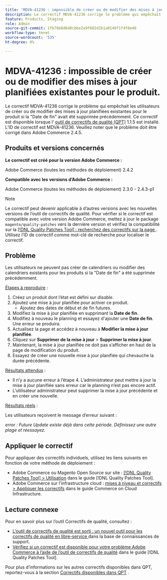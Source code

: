 ```yaml
---
title: 'MDVA-41236 : impossible de créer ou de modifier des mises à jour planifiées existantes pour le produit'
description: Le correctif MDVA-41236 corrige le problème qui empêchait les utilisateurs de créer ou de modifier des mises à jour planifiées existantes pour le produit si la "Date de fin" avait été supprimée précédemment. Ce correctif est disponible lorsque l’[outil de correctifs de qualité (QPT)](https://experienceleague.adobe.com/fr/docs/commerce-knowledge-base/kb/announcements/commerce-announcements/magento-quality-patches-released-new-tool-to-self-serve-quality-patches) 1.1.5 est installé. L’ID de correctif est MDVA-41236. Veuillez noter que le problème doit être corrigé dans Adobe Commerce 2.4.5.
feature: Products, Staging
role: Admin
source-git-commit: 1fb76b8d648cbbe2a9f602d2b1a0149f1f4f0e46
workflow-type: tm+mt
source-wordcount: '535'
ht-degree: 0%

---
```


# MDVA-41236 : impossible de créer ou de modifier des mises à jour planifiées existantes pour le produit.

Le correctif MDVA-41236 corrige le problème qui empêchait les utilisateurs de créer ou de modifier des mises à jour planifiées existantes pour le produit si la &quot;Date de fin&quot; avait été supprimée précédemment. Ce correctif est disponible lorsque l’ [outil de correctifs de qualité (QPT)](https://experienceleague.adobe.com/fr/docs/commerce-knowledge-base/kb/announcements/commerce-announcements/magento-quality-patches-released-new-tool-to-self-serve-quality-patches) 1.1.5 est installé. L’ID de correctif est MDVA-41236. Veuillez noter que le problème doit être corrigé dans Adobe Commerce 2.4.5.

## Produits et versions concernés

**Le correctif est créé pour la version Adobe Commerce :**

Adobe Commerce (toutes les méthodes de déploiement) 2.4.2

**Compatible avec les versions d’Adobe Commerce :**

Adobe Commerce (toutes les méthodes de déploiement) 2.3.0 - 2.4.3-p1

>[!NOTE]
>
>Le correctif peut devenir applicable à d’autres versions avec les nouvelles versions de l’outil de correctifs de qualité. Pour vérifier si le correctif est compatible avec votre version Adobe Commerce, mettez à jour le package `magento/quality-patches` vers la dernière version et vérifiez la compatibilité sur la [[!DNL Quality Patches Tool] : recherchez des correctifs sur la page ](https://experienceleague.adobe.com/fr/docs/commerce-knowledge-base/kb/announcements/commerce-announcements/magento-quality-patches-released-new-tool-to-self-serve-quality-patches). Utilisez l’ID de correctif comme mot-clé de recherche pour localiser le correctif.

## Problème

Les utilisateurs ne peuvent pas créer de calendriers ou modifier des calendriers existants pour les produits si la &quot;Date de fin&quot; a été supprimée précédemment.

<u>Étapes à reproduire</u> :

1. Créez un produit dont l’état est défini sur *disable*.
1. Ajoutez une mise à jour planifiée pour activer ce produit.
   * Ajoutez des dates de début et de fin futures.
1. Modifiez la mise à jour planifiée en supprimant la **Date de fin**.
1. Modifiez à nouveau le planning et essayez d&#39;ajouter une **Date de fin**. Une erreur se produira.
1. Actualisez la page et accédez à nouveau à **Modifier la mise à jour planifiée**.
1. Cliquez sur **Supprimer de la mise à jour** > **Supprimer la mise à jour**.
1. Maintenant, la mise à jour planifiée ne doit pas s’afficher en haut de la page de modification du produit.
1. Essayez de créer une nouvelle mise à jour planifiée qui chevauche la durée précédente.

<u>Résultats attendus</u> :

* Il n’y a aucune erreur à l’étape 4. L’administrateur peut mettre à jour la mise à jour planifiée sans erreur car le planning n’est pas encore actif.
* L’utilisateur administrateur peut supprimer la mise à jour précédente et en créer une nouvelle.

<u>Résultats réels</u> :

Les utilisateurs reçoivent le message d’erreur suivant :

*error : Future Update existe déjà dans cette période. Définissez une autre plage et réessayez.*


## Appliquer le correctif

Pour appliquer des correctifs individuels, utilisez les liens suivants en fonction de votre méthode de déploiement :

* Adobe Commerce ou Magento Open Source sur site : [[!DNL Quality Patches Tool] > Utilisation](/help/tools/quality-patches-tool/usage.md) dans le guide [!DNL Quality Patches Tool].
* Adobe Commerce sur l’infrastructure cloud : [mises à niveau et correctifs > Appliquer les correctifs](https://experienceleague.adobe.com/docs/commerce-cloud-service/user-guide/develop/upgrade/apply-patches.html?lang=fr) dans le guide Commerce on Cloud Infrastructure.

## Lecture connexe

Pour en savoir plus sur l’outil Correctifs de qualité, consultez :

* [ L’outil de correctifs de qualité est sorti : un nouvel outil pour les correctifs de qualité en libre-service ](https://experienceleague.adobe.com/fr/docs/commerce-knowledge-base/kb/announcements/commerce-announcements/magento-quality-patches-released-new-tool-to-self-serve-quality-patches) dans la base de connaissances de support.
* [Vérifiez si un correctif est disponible pour votre problème Adobe Commerce à l’aide de l’outil de correctifs de qualité](/help/tools/quality-patches-tool/patches-available-in-qpt/check-patch-for-magento-issue-with-magento-quality-patches.md) dans le guide [!DNL Quality Patches Tool].

Pour plus d’informations sur les autres correctifs disponibles dans QPT, reportez-vous à la section [Correctifs disponibles dans QPT](https://experienceleague.adobe.com/tools/commerce-quality-patches/index.html?lang=fr) .

